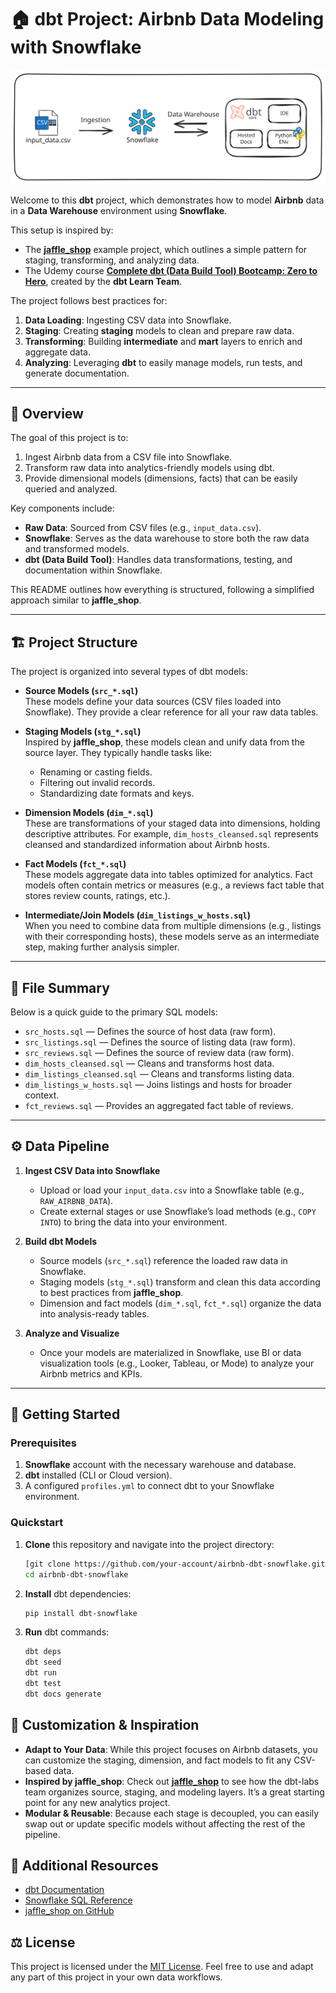 # 🏠 dbt Project: Airbnb Data Modeling with Snowflake

![Data Flow: CSV → Snowflake → dbt](assets/dbt_airbnb.svg)

Welcome to this **dbt** project, which demonstrates how to model **Airbnb** data in a **Data Warehouse** environment using **Snowflake**. 

This setup is inspired by:

- The [**jaffle_shop**](https://github.com/dbt-labs/jaffle_shop) example project, which outlines a simple pattern for staging, transforming, and analyzing data.
- The Udemy course [**Complete dbt (Data Build Tool) Bootcamp: Zero to Hero**](https://www.udemy.com/course/complete-dbt-data-build-tool-bootcamp-zero-to-hero-learn-dbt/), created by the **dbt Learn Team**.

The project follows best practices for:

1. **Data Loading**: Ingesting CSV data into Snowflake.
2. **Staging**: Creating **staging** models to clean and prepare raw data.
3. **Transforming**: Building **intermediate** and **mart** layers to enrich and aggregate data.
4. **Analyzing**: Leveraging **dbt** to easily manage models, run tests, and generate documentation.

---

## 📖 Overview

The goal of this project is to:

1. Ingest Airbnb data from a CSV file into Snowflake.
2. Transform raw data into analytics-friendly models using dbt.
3. Provide dimensional models (dimensions, facts) that can be easily queried and analyzed.

Key components include:

- **Raw Data**: Sourced from CSV files (e.g., `input_data.csv`).
- **Snowflake**: Serves as the data warehouse to store both the raw data and transformed models.
- **dbt (Data Build Tool)**: Handles data transformations, testing, and documentation within Snowflake.

This README outlines how everything is structured, following a simplified approach similar to **jaffle_shop**.

---

## 🏗 Project Structure

The project is organized into several types of dbt models:

- **Source Models (`src_*.sql`)**  
  These models define your data sources (CSV files loaded into Snowflake). They provide a clear reference for all your raw data tables.

- **Staging Models (`stg_*.sql`)**  
  Inspired by **jaffle_shop**, these models clean and unify data from the source layer. They typically handle tasks like:
  - Renaming or casting fields.
  - Filtering out invalid records.
  - Standardizing date formats and keys.

- **Dimension Models (`dim_*.sql`)**  
  These are transformations of your staged data into dimensions, holding descriptive attributes. For example, `dim_hosts_cleansed.sql` represents cleansed and standardized information about Airbnb hosts.

- **Fact Models (`fct_*.sql`)**  
  These models aggregate data into tables optimized for analytics. Fact models often contain metrics or measures (e.g., a reviews fact table that stores review counts, ratings, etc.).

- **Intermediate/Join Models (`dim_listings_w_hosts.sql`)**  
  When you need to combine data from multiple dimensions (e.g., listings with their corresponding hosts), these models serve as an intermediate step, making further analysis simpler.

---

## 📂 File Summary

Below is a quick guide to the primary SQL models:

- `src_hosts.sql` — Defines the source of host data (raw form).
- `src_listings.sql` — Defines the source of listing data (raw form).
- `src_reviews.sql` — Defines the source of review data (raw form).
- `dim_hosts_cleansed.sql` — Cleans and transforms host data.
- `dim_listings_cleansed.sql` — Cleans and transforms listing data.
- `dim_listings_w_hosts.sql` — Joins listings and hosts for broader context.
- `fct_reviews.sql` — Provides an aggregated fact table of reviews.

---

## ⚙️ Data Pipeline

1. **Ingest CSV Data into Snowflake**  
   - Upload or load your `input_data.csv` into a Snowflake table (e.g., `RAW_AIRBNB_DATA`).
   - Create external stages or use Snowflake’s load methods (e.g., `COPY INTO`) to bring the data into your environment.

2. **Build dbt Models**  
   - Source models (`src_*.sql`) reference the loaded raw data in Snowflake.
   - Staging models (`stg_*.sql`) transform and clean this data according to best practices from **jaffle_shop**.
   - Dimension and fact models (`dim_*.sql`, `fct_*.sql`) organize the data into analysis-ready tables.

3. **Analyze and Visualize**  
   - Once your models are materialized in Snowflake, use BI or data visualization tools (e.g., Looker, Tableau, or Mode) to analyze your Airbnb metrics and KPIs.

---

## 🚀 Getting Started

### Prerequisites

1. **Snowflake** account with the necessary warehouse and database.
2. **dbt** installed (CLI or Cloud version).
3. A configured `profiles.yml` to connect dbt to your Snowflake environment.

### Quickstart

1. **Clone** this repository and navigate into the project directory:

   ```bash
   [git clone https://github.com/your-account/airbnb-dbt-snowflake.git](https://github.com/AlefRP/airbnb_dbt.git)
   cd airbnb-dbt-snowflake
   ```

2. **Install** dbt dependencies:

   ```bash
   pip install dbt-snowflake
   ```

3. **Run** dbt commands:

   ```bash
   dbt deps
   dbt seed
   dbt run
   dbt test
   dbt docs generate
   ```

## 🔨 Customization & Inspiration

- **Adapt to Your Data**: While this project focuses on Airbnb datasets, you can customize the staging, dimension, and fact models to fit any CSV-based data.
- **Inspired by jaffle_shop**: Check out [**jaffle_shop**](https://github.com/dbt-labs/jaffle_shop) to see how the dbt-labs team organizes source, staging, and modeling layers. It’s a great starting point for any new analytics project.
- **Modular & Reusable**: Because each stage is decoupled, you can easily swap out or update specific models without affecting the rest of the pipeline.

## 📄 Additional Resources

- [dbt Documentation](https://docs.getdbt.com/)
- [Snowflake SQL Reference](https://docs.snowflake.com/en/sql-reference/)
- [jaffle_shop on GitHub](https://github.com/dbt-labs/jaffle_shop)

## ⚖️ License

This project is licensed under the [MIT License](LICENSE). Feel free to use and adapt any part of this project in your own data workflows.
